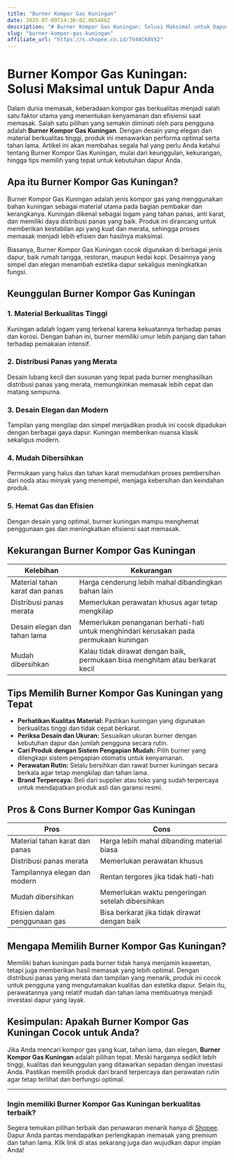 ```yaml
---
title: "Burner Kompor Gas Kuningan"
date: 2025-07-09T14:36:02.065486Z
description: "# Burner Kompor Gas Kuningan: Solusi Maksimal untuk Dapur Anda..."
slug: "burner-kompor-gas-kuningan"
affiliate_url: "https://s.shopee.co.id/7V44C68VX2"
---
```

# Burner Kompor Gas Kuningan: Solusi Maksimal untuk Dapur Anda

Dalam dunia memasak, keberadaan kompor gas berkualitas menjadi salah satu faktor utama yang menentukan kenyamanan dan efisiensi saat memasak. Salah satu pilihan yang semakin diminati oleh para pengguna adalah **Burner Kompor Gas Kuningan**. Dengan desain yang elegan dan material berkualitas tinggi, produk ini menawarkan performa optimal serta tahan lama. Artikel ini akan membahas segala hal yang perlu Anda ketahui tentang Burner Kompor Gas Kuningan, mulai dari keunggulan, kekurangan, hingga tips memilih yang tepat untuk kebutuhan dapur Anda.

## Apa itu Burner Kompor Gas Kuningan?

Burner Kompor Gas Kuningan adalah jenis kompor gas yang menggunakan bahan kuningan sebagai material utama pada bagian pembakar dan kerangkanya. Kuningan dikenal sebagai logam yang tahan panas, anti karat, dan memiliki daya distribusi panas yang baik. Produk ini dirancang untuk memberikan kestabilan api yang kuat dan merata, sehingga proses memasak menjadi lebih efisien dan hasilnya maksimal. 

Biasanya, Burner Kompor Gas Kuningan cocok digunakan di berbagai jenis dapur, baik rumah tangga, restoran, maupun kedai kopi. Desainnya yang simpel dan elegan menambah estetika dapur sekaligus meningkatkan fungsi.

## Keunggulan Burner Kompor Gas Kuningan

### 1. Material Berkualitas Tinggi

Kuningan adalah logam yang terkenal karena kekuatannya terhadap panas dan korosi. Dengan bahan ini, burner memiliki umur lebih panjang dan tahan terhadap pemakaian intensif.

### 2. Distribusi Panas yang Merata

Desain lubang kecil dan susunan yang tepat pada burner menghasilkan distribusi panas yang merata, memungkinkan memasak lebih cepat dan matang sempurna.

### 3. Desain Elegan dan Modern

Tampilan yang mengilap dan simpel menjadikan produk ini cocok dipadukan dengan berbagai gaya dapur. Kuningan memberikan nuansa klasik sekaligus modern.

### 4. Mudah Dibersihkan

Permukaan yang halus dan tahan karat memudahkan proses pembersihan dari noda atau minyak yang menempel, menjaga kebersihan dan keindahan produk.

### 5. Hemat Gas dan Efisien

Dengan desain yang optimal, burner kuningan mampu menghemat penggunaan gas dan meningkatkan efisiensi saat memasak.

## Kekurangan Burner Kompor Gas Kuningan

| Kelebihan | Kekurangan |
|------------|--------------|
| Material tahan karat dan panas | Harga cenderung lebih mahal dibandingkan bahan lain |
| Distribusi panas merata | Memerlukan perawatan khusus agar tetap mengkilap |
| Desain elegan dan tahan lama | Memerlukan penanganan berhati-hati untuk menghindari kerusakan pada permukaan kuningan |
| Mudah dibersihkan | Kalau tidak dirawat dengan baik, permukaan bisa menghitam atau berkarat kecil |

## Tips Memilih Burner Kompor Gas Kuningan yang Tepat

- **Perhatikan Kualitas Material:** Pastikan kuningan yang digunakan berkualitas tinggi dan tidak cepat berkarat.
- **Periksa Desain dan Ukuran:** Sesuaikan ukuran burner dengan kebutuhan dapur dan jumlah pengguna secara rutin.
- **Cari Produk dengan Sistem Pengapian Mudah:** Pilih burner yang dilengkapi sistem pengapian otomatis untuk kenyamanan.
- **Perawatan Rutin:** Selalu bersihkan dan rawat burner kuningan secara berkala agar tetap mengkilap dan tahan lama.
- **Brand Terpercaya:** Beli dari supplier atau toko yang sudah terpercaya untuk mendapatkan produk asli dan garansi resmi.

## Pros & Cons Burner Kompor Gas Kuningan

| Pros | Cons |
|-------|-------|
| Material tahan karat dan panas | Harga lebih mahal dibanding material biasa |
| Distribusi panas merata | Memerlukan perawatan khusus |
| Tampilannya elegan dan modern | Rentan tergores jika tidak hati-hati |
| Mudah dibersihkan | Memerlukan waktu pengeringan setelah dibersihkan |
| Efisien dalam penggunaan gas | Bisa berkarat jika tidak dirawat dengan baik |

## Mengapa Memilih Burner Kompor Gas Kuningan?

Memiliki bahan kuningan pada burner tidak hanya menjamin keawetan, tetapi juga memberikan hasil memasak yang lebih optimal. Dengan distribusi panas yang merata dan tampilan yang menarik, produk ini cocok untuk pengguna yang mengutamakan kualitas dan estetika dapur. Selain itu, perawatannya yang relatif mudah dan tahan lama membuatnya menjadi investasi dapur yang layak.

## Kesimpulan: Apakah Burner Kompor Gas Kuningan Cocok untuk Anda?

Jika Anda mencari kompor gas yang kuat, tahan lama, dan elegan, **Burner Kompor Gas Kuningan** adalah pilihan tepat. Meski harganya sedikit lebih tinggi, kualitas dan keunggulan yang ditawarkan sepadan dengan investasi Anda. Pastikan memilih produk dari brand terpercaya dan perawatan rutin agar tetap terlihat dan berfungsi optimal.

---

### **Ingin memiliki Burner Kompor Gas Kuningan berkualitas terbaik?**

Segera temukan pilihan terbaik dan penawaran menarik hanya di [Shopee](https://s.shopee.co.id/7V44C68VX2). Dapur Anda pantas mendapatkan perlengkapan memasak yang premium dan tahan lama. Klik link di atas sekarang juga dan wujudkan dapur impian Anda!